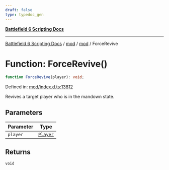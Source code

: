 ```yaml
---
draft: false
type: typedoc_gen
---
```


[**Battlefield 6 Scripting Docs**](../../../_index.md)

***

[Battlefield 6 Scripting Docs](../../../_index.md) / [mod](../../_index.md) / [mod](../_index.md) / ForceRevive

# Function: ForceRevive()

```ts
function ForceRevive(player): void;
```

Defined in: [mod/index.d.ts:13812](https://github.com/battlefield-portal-community/portal-docs/blob/ff09b2690670f74de7e97198022e5a97ff1161ff/generators/santiago/mod/index.d.ts#L13812)

Revives a target player who is in the mandown state.

## Parameters

| Parameter | Type |
| ------ | ------ |
| `player` | [`Player`](../Player/_index.md) |

## Returns

`void`
